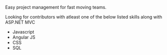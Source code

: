 Easy project management for fast moving teams.

Looking for contributors with atleast one of the below listed skills along with ASP.NET MVC
- Javascript
- Angular JS
- CSS
- SQL
